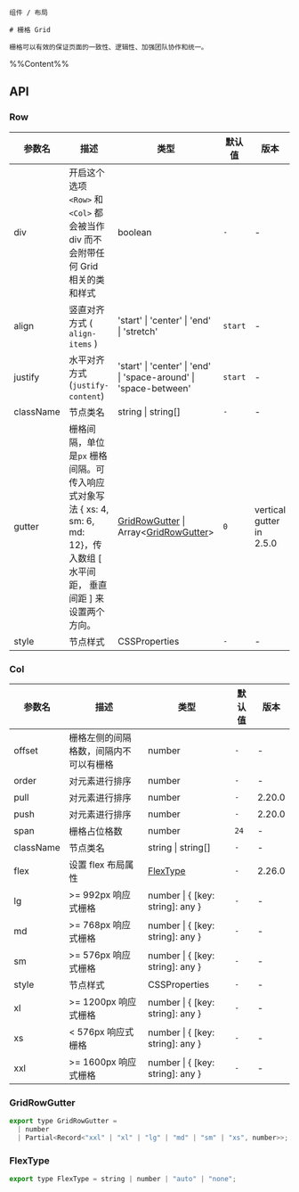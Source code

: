`````
组件 / 布局

# 栅格 Grid

栅格可以有效的保证页面的一致性、逻辑性、加强团队协作和统一。
`````

%%Content%%

## API

### Row

|参数名|描述|类型|默认值|版本|
|---|---|---|---|---|
|div|开启这个选项 `<Row>` 和 `<Col>` 都会被当作 div 而不会附带任何 Grid 相关的类和样式|boolean |`-`|-|
|align|竖直对齐方式 ( `align-items` )|'start' \| 'center' \| 'end' \| 'stretch' |`start`|-|
|justify|水平对齐方式 (`justify-content`)|'start' \| 'center' \| 'end' \| 'space-around' \| 'space-between' |`start`|-|
|className|节点类名|string \| string[] |`-`|-|
|gutter|栅格间隔，单位是`px` 栅格间隔。可传入响应式对象写法 { xs: 4, sm: 6, md: 12}，传入数组 [ 水平间距， 垂直间距 ] 来设置两个方向。|[GridRowGutter](#gridrowgutter) \| Array&lt;[GridRowGutter](#gridrowgutter)&gt; |`0`|vertical gutter in 2.5.0|
|style|节点样式|CSSProperties |`-`|-|

### Col

|参数名|描述|类型|默认值|版本|
|---|---|---|---|---|
|offset|栅格左侧的间隔格数，间隔内不可以有栅格|number |`-`|-|
|order|对元素进行排序|number |`-`|-|
|pull|对元素进行排序|number |`-`|2.20.0|
|push|对元素进行排序|number |`-`|2.20.0|
|span|栅格占位格数|number |`24`|-|
|className|节点类名|string \| string[] |`-`|-|
|flex|设置 flex 布局属性|[FlexType](#flextype) |`-`|2.26.0|
|lg|>= 992px 响应式栅格|number \| { [key: string]: any } |`-`|-|
|md|>= 768px 响应式栅格|number \| { [key: string]: any } |`-`|-|
|sm|>= 576px 响应式栅格|number \| { [key: string]: any } |`-`|-|
|style|节点样式|CSSProperties |`-`|-|
|xl|>= 1200px 响应式栅格|number \| { [key: string]: any } |`-`|-|
|xs|< 576px 响应式栅格|number \| { [key: string]: any } |`-`|-|
|xxl|>= 1600px 响应式栅格|number \| { [key: string]: any } |`-`|-|

### GridRowGutter

```js
export type GridRowGutter =
  | number
  | Partial<Record<"xxl" | "xl" | "lg" | "md" | "sm" | "xs", number>>;
```

### FlexType

```js
export type FlexType = string | number | "auto" | "none";
```
